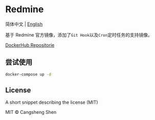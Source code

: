 # Redmine

简体中文 | [English](./i18n/README.zh-cn.md)

基于 Redmine 官方镜像，添加了`Git Hook`以及`Cron`定时任务的支持镜像。

[DockerHub Repositorie](https://hub.docker.com/repository/docker/shencangsheng/redmine)

## 尝试使用

```bash
docker-compose up -d
```

## License

A short snippet describing the license (MIT)

MIT © Cangsheng Shen
